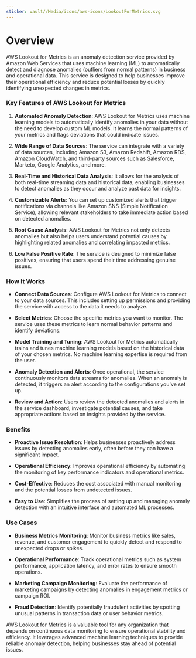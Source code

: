 ```yaml
---
sticker: vault//Media/icons/aws-icons/LookoutForMetrics.svg
---
```

# Overview

AWS Lookout for Metrics is an anomaly detection service provided by Amazon Web Services that uses machine learning (ML) to automatically detect and diagnose anomalies (outliers from normal patterns) in business and operational data. This service is designed to help businesses improve their operational efficiency and reduce potential losses by quickly identifying unexpected changes in metrics.

### Key Features of AWS Lookout for Metrics

1. **Automated Anomaly Detection**: AWS Lookout for Metrics uses machine learning models to automatically identify anomalies in your data without the need to develop custom ML models. It learns the normal patterns of your metrics and flags deviations that could indicate issues.
    
2. **Wide Range of Data Sources**: The service can integrate with a variety of data sources, including Amazon S3, Amazon Redshift, Amazon RDS, Amazon CloudWatch, and third-party sources such as Salesforce, Marketo, Google Analytics, and more.
    
3. **Real-Time and Historical Data Analysis**: It allows for the analysis of both real-time streaming data and historical data, enabling businesses to detect anomalies as they occur and analyze past data for insights.
    
4. **Customizable Alerts**: You can set up customized alerts that trigger notifications via channels like Amazon SNS (Simple Notification Service), allowing relevant stakeholders to take immediate action based on detected anomalies.
    
5. **Root Cause Analysis**: AWS Lookout for Metrics not only detects anomalies but also helps users understand potential causes by highlighting related anomalies and correlating impacted metrics.
    
6. **Low False Positive Rate**: The service is designed to minimize false positives, ensuring that users spend their time addressing genuine issues.
    

### How It Works

- **Connect Data Sources**: Configure AWS Lookout for Metrics to connect to your data sources. This includes setting up permissions and providing the service with access to the data it needs to analyze.
    
- **Select Metrics**: Choose the specific metrics you want to monitor. The service uses these metrics to learn normal behavior patterns and identify deviations.
    
- **Model Training and Tuning**: AWS Lookout for Metrics automatically trains and tunes machine learning models based on the historical data of your chosen metrics. No machine learning expertise is required from the user.
    
- **Anomaly Detection and Alerts**: Once operational, the service continuously monitors data streams for anomalies. When an anomaly is detected, it triggers an alert according to the configurations you've set up.
    
- **Review and Action**: Users review the detected anomalies and alerts in the service dashboard, investigate potential causes, and take appropriate actions based on insights provided by the service.
    

### Benefits

- **Proactive Issue Resolution**: Helps businesses proactively address issues by detecting anomalies early, often before they can have a significant impact.
    
- **Operational Efficiency**: Improves operational efficiency by automating the monitoring of key performance indicators and operational metrics.
    
- **Cost-Effective**: Reduces the cost associated with manual monitoring and the potential losses from undetected issues.
    
- **Easy to Use**: Simplifies the process of setting up and managing anomaly detection with an intuitive interface and automated ML processes.
    

### Use Cases

- **Business Metrics Monitoring**: Monitor business metrics like sales, revenue, and customer engagement to quickly detect and respond to unexpected drops or spikes.
    
- **Operational Performance**: Track operational metrics such as system performance, application latency, and error rates to ensure smooth operations.
    
- **Marketing Campaign Monitoring**: Evaluate the performance of marketing campaigns by detecting anomalies in engagement metrics or campaign ROI.
    
- **Fraud Detection**: Identify potentially fraudulent activities by spotting unusual patterns in transaction data or user behavior metrics.
    

AWS Lookout for Metrics is a valuable tool for any organization that depends on continuous data monitoring to ensure operational stability and efficiency. It leverages advanced machine learning techniques to provide reliable anomaly detection, helping businesses stay ahead of potential issues.